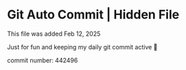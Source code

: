 # Git Auto Commit | Hidden File

This file was added Feb 12, 2025

Just for fun and keeping my daily git commit active 🤪

commit number: 442496
